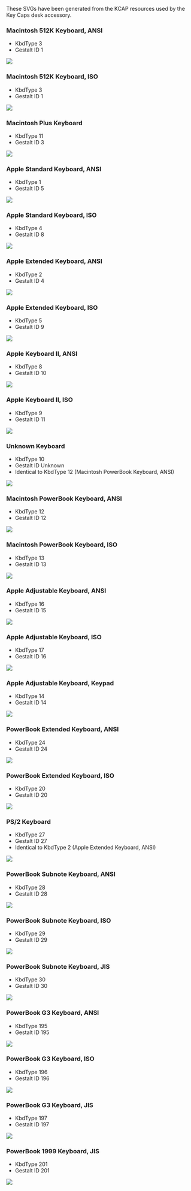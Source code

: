 These SVGs have been generated from the KCAP resources used by the Key Caps desk accessory.

### Macintosh 512K Keyboard, ANSI
* KbdType 3
* Gestalt ID 1

![](3.svg)

### Macintosh 512K Keyboard, ISO
* KbdType 3
* Gestalt ID 1

![](259.svg)

### Macintosh Plus Keyboard
* KbdType 11
* Gestalt ID 3

![](11.svg)

### Apple Standard Keyboard, ANSI
* KbdType 1
* Gestalt ID 5

![](1.svg)

### Apple Standard Keyboard, ISO
* KbdType 4
* Gestalt ID 8

![](4.svg)

### Apple Extended Keyboard, ANSI
* KbdType 2
* Gestalt ID 4

![](2.svg)

### Apple Extended Keyboard, ISO
* KbdType 5
* Gestalt ID 9

![](5.svg)

### Apple Keyboard II, ANSI
* KbdType 8
* Gestalt ID 10

![](8.svg)

### Apple Keyboard II, ISO
* KbdType 9
* Gestalt ID 11

![](9.svg)

### Unknown Keyboard
* KbdType 10
* Gestalt ID Unknown
* Identical to KbdType 12 (Macintosh PowerBook Keyboard, ANSI)

![](10.svg)

### Macintosh PowerBook Keyboard, ANSI
* KbdType 12
* Gestalt ID 12

![](12.svg)

### Macintosh PowerBook Keyboard, ISO
* KbdType 13
* Gestalt ID 13

![](13.svg)

### Apple Adjustable Keyboard, ANSI
* KbdType 16
* Gestalt ID 15

![](16.svg)

### Apple Adjustable Keyboard, ISO
* KbdType 17
* Gestalt ID 16

![](17.svg)

### Apple Adjustable Keyboard, Keypad
* KbdType 14
* Gestalt ID 14

![](14.svg)

### PowerBook Extended Keyboard, ANSI
* KbdType 24
* Gestalt ID 24

![](24.svg)

### PowerBook Extended Keyboard, ISO
* KbdType 20
* Gestalt ID 20

![](20.svg)

### PS/2 Keyboard
* KbdType 27
* Gestalt ID 27
* Identical to KbdType 2 (Apple Extended Keyboard, ANSI)

![](27.svg)

### PowerBook Subnote Keyboard, ANSI
* KbdType 28
* Gestalt ID 28

![](28.svg)

### PowerBook Subnote Keyboard, ISO
* KbdType 29
* Gestalt ID 29

![](29.svg)

### PowerBook Subnote Keyboard, JIS
* KbdType 30
* Gestalt ID 30

![](30.svg)

### PowerBook G3 Keyboard, ANSI
* KbdType 195
* Gestalt ID 195

![](195.svg)

### PowerBook G3 Keyboard, ISO
* KbdType 196
* Gestalt ID 196

![](196.svg)

### PowerBook G3 Keyboard, JIS
* KbdType 197
* Gestalt ID 197

![](197.svg)

### PowerBook 1999 Keyboard, JIS
* KbdType 201
* Gestalt ID 201

![](201.svg)
